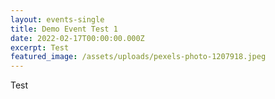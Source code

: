 ```yaml
---
layout: events-single
title: Demo Event Test 1
date: 2022-02-17T00:00:00.000Z
excerpt: Test
featured_image: /assets/uploads/pexels-photo-1207918.jpeg
---
```

Test